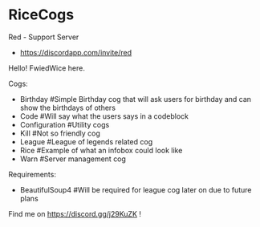 # RiceCogs

Red - Support Server
- https://discordapp.com/invite/red

Hello! FwiedWice here.

Cogs:
- Birthday
  #Simple Birthday cog that will ask users for birthday and can show the birthdays of others
- Code 
  #Will say what the users says in a codeblock
- Configuration
  #Utility cogs
- Kill 
  #Not so friendly cog
- League 
  #League of legends related cog
- Rice
  #Example of what an infobox could look like
- Warn
  #Server management cog
  
Requirements:
- BeautifulSoup4
  #Will be required for league cog later on due to future plans


Find me on https://discord.gg/j29KuZK !

